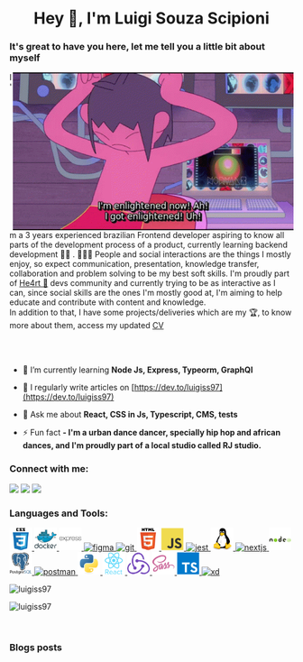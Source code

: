 

<!--
**LuigiSS97/LuigiSS97** is a ✨ _special_ ✨ repository because its `README.md` (this file) appears on your GitHub profile.

Here are some ideas to get you started:

- 🔭 I’m currently working on ...
- 🌱 I’m currently learning ...
- 👯 I’m looking to collaborate on ...
- 🤔 I’m looking for help with ...
- 💬 Ask me about ...
- 📫 How to reach me: ...
- 😄 Pronouns: ...
- ⚡ Fun fact: ...
-->
<div>
  <h1 align="center">Hey 👋, I'm Luigi Souza Scipioni</h1>
  <h3>It's great to have you here, let me tell you a little bit about myself </h2>
</div>

<div>
  <img align="right" alt="Git-Computador" style={{"margin-left": "18px"}} src="./assets/midnight.gif"/>
</div>


<p align="left">I'm a 3 years experienced brazilian Frontend developer aspiring to know all parts of the development process of a product, currently learning backend development 🧔🏽 .
🧑‍🤝‍🧑 People and social interactions are the things I mostly enjoy, so expect communication, presentation, knowledge transfer, collaboration and problem solving to be my best soft skills. I'm proudly part of <a href="https://github.com/he4rt">He4rt 💜</a> devs community and currently trying to be as interactive as I can, since social skills are the ones I'm mostly good at, I'm aiming to help educate and contribute with content and knowledge. <br>
In addition to that, I have some projects/deliveries which are my 🏆, to know more about them, access my updated <a href="https://docs.google.com/document/d/12FnUtZRDL4SuFoWloi4e5T3OuY--CzlMPCYi7neOlqw/edit?usp=drive_link">CV</a>  
</p><br><br>

- 🌱 I’m currently learning **Node Js, Express, Typeorm, GraphQl**

- 📝 I regularly write articles on [https://dev.to/luigiss97](https://dev.to/luigiss97)

- 💬 Ask me about **React, CSS in Js, Typescript, CMS, tests**

- ⚡ Fun fact **- I'm a urban dance dancer, specially hip hop and african dances, and I'm proudly part of a local studio called RJ studio.**
  

<h3 align="left">Connect with me:</h3>
<p align="left">
<a href="https://dev.to/luigiss97"><img src="https://img.shields.io/badge/dev.to-0A0A0A?style=for-the-badge&logo=devdotto&logoColor=white"/></a>
<a href="https://www.linkedin.com/in/luigi-scipioni-frontend/"><img src="https://img.shields.io/badge/LinkedIn-0077B5?style=for-the-badge&logo=linkedin&logoColor=white"/></a>
<a href="mailto:luigisouzasc@gmail.com"><img src="https://img.shields.io/badge/Gmail-D14836?style=for-the-badge&logo=gmail&logoColor=white"/></a>

</p>

<h3 align="left">Languages and Tools:</h3>
<p align="left"> <a href="https://www.w3schools.com/css/" target="_blank" rel="noreferrer"> <img src="https://raw.githubusercontent.com/devicons/devicon/master/icons/css3/css3-original-wordmark.svg" alt="css3" width="40" height="40"/> </a> <a href="https://www.docker.com/" target="_blank" rel="noreferrer"> <img src="https://raw.githubusercontent.com/devicons/devicon/master/icons/docker/docker-original-wordmark.svg" alt="docker" width="40" height="40"/> </a> <a href="https://expressjs.com" target="_blank" rel="noreferrer"> <img src="https://raw.githubusercontent.com/devicons/devicon/master/icons/express/express-original-wordmark.svg" alt="express" width="40" height="40"/> </a> <a href="https://www.figma.com/" target="_blank" rel="noreferrer"> <img src="https://www.vectorlogo.zone/logos/figma/figma-icon.svg" alt="figma" width="40" height="40"/> </a> <a href="https://git-scm.com/" target="_blank" rel="noreferrer"> <img src="https://www.vectorlogo.zone/logos/git-scm/git-scm-icon.svg" alt="git" width="40" height="40"/> </a> <a href="https://www.w3.org/html/" target="_blank" rel="noreferrer"> <img src="https://raw.githubusercontent.com/devicons/devicon/master/icons/html5/html5-original-wordmark.svg" alt="html5" width="40" height="40"/> </a> <a href="https://developer.mozilla.org/en-US/docs/Web/JavaScript" target="_blank" rel="noreferrer"> <img src="https://raw.githubusercontent.com/devicons/devicon/master/icons/javascript/javascript-original.svg" alt="javascript" width="40" height="40"/> </a> <a href="https://jestjs.io" target="_blank" rel="noreferrer"> <img src="https://www.vectorlogo.zone/logos/jestjsio/jestjsio-icon.svg" alt="jest" width="40" height="40"/> </a> <a href="https://www.linux.org/" target="_blank" rel="noreferrer"> <img src="https://raw.githubusercontent.com/devicons/devicon/master/icons/linux/linux-original.svg" alt="linux" width="40" height="40"/> </a> <a href="https://nextjs.org/" target="_blank" rel="noreferrer"> <img src="https://cdn.worldvectorlogo.com/logos/nextjs-2.svg" alt="nextjs" width="40" height="40"/> </a> <a href="https://nodejs.org" target="_blank" rel="noreferrer"> <img src="https://raw.githubusercontent.com/devicons/devicon/master/icons/nodejs/nodejs-original-wordmark.svg" alt="nodejs" width="40" height="40"/> </a> <a href="https://www.postgresql.org" target="_blank" rel="noreferrer"> <img src="https://raw.githubusercontent.com/devicons/devicon/master/icons/postgresql/postgresql-original-wordmark.svg" alt="postgresql" width="40" height="40"/> </a> <a href="https://postman.com" target="_blank" rel="noreferrer"> <img src="https://www.vectorlogo.zone/logos/getpostman/getpostman-icon.svg" alt="postman" width="40" height="40"/> </a> <a href="https://www.python.org" target="_blank" rel="noreferrer"> <img src="https://raw.githubusercontent.com/devicons/devicon/master/icons/python/python-original.svg" alt="python" width="40" height="40"/> </a> <a href="https://reactjs.org/" target="_blank" rel="noreferrer"> <img src="https://raw.githubusercontent.com/devicons/devicon/master/icons/react/react-original-wordmark.svg" alt="react" width="40" height="40"/> </a> <a href="https://redux.js.org" target="_blank" rel="noreferrer"> <img src="https://raw.githubusercontent.com/devicons/devicon/master/icons/redux/redux-original.svg" alt="redux" width="40" height="40"/> </a> <a href="https://sass-lang.com" target="_blank" rel="noreferrer"> <img src="https://raw.githubusercontent.com/devicons/devicon/master/icons/sass/sass-original.svg" alt="sass" width="40" height="40"/> </a> <a href="https://www.typescriptlang.org/" target="_blank" rel="noreferrer"> <img src="https://raw.githubusercontent.com/devicons/devicon/master/icons/typescript/typescript-original.svg" alt="typescript" width="40" height="40"/> </a> <a href="https://www.adobe.com/products/xd.html" target="_blank" rel="noreferrer"> <img src="https://cdn.worldvectorlogo.com/logos/adobe-xd.svg" alt="xd" width="40" height="40"/> </a> </p>

<p><img src="https://github-readme-stats.vercel.app/api/top-langs?username=luigiss97&show_icons=true&locale=en&layout=compact&theme=dark" alt="luigiss97" /></p>

<p> <img src="https://komarev.com/ghpvc/?username=luigiss97&label=Profile%20views&color=0e75b6&style=flat" alt="luigiss97" /> </p> <br>

### Blogs posts
<!-- BLOG-POST-LIST:START -->
<!-- BLOG-POST-LIST:END -->
